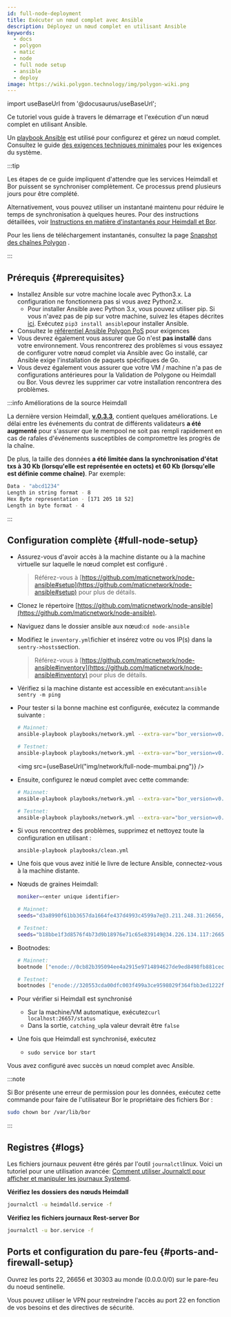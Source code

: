 ```yaml
---
id: full-node-deployment
title: Exécuter un nœud complet avec Ansible
description: Déployez un nœud complet en utilisant Ansible
keywords:
  - docs
  - polygon
  - matic
  - node
  - full node setup
  - ansible
  - deploy
image: https://wiki.polygon.technology/img/polygon-wiki.png
---
```


import useBaseUrl from '@docusaurus/useBaseUrl';

Ce tutoriel vous guide à travers le démarrage et l'exécution d'un nœud complet en utilisant Ansible.

Un [playbook Ansible](https://docs.ansible.com/ansible/latest/user_guide/playbooks_intro.html) est utilisé pour configurez et gérez un nœud complet. Consultez le guide [des exigences techniques minimales](technical-requirements.md) pour les exigences du système.

:::tip

Les étapes de ce guide impliquent d'attendre que les services Heimdall et Bor puissent se synchroniser complètement. Ce processus prend plusieurs jours pour être complété.

Alternativement, vous pouvez utiliser un instantané maintenu pour réduire le temps de synchronisation à quelques heures. Pour des instructions détaillées, voir [<ins>Instructions en matière d'instantanés pour Heimdall et Bor</ins>](/docs/develop/network-details/snapshot-instructions-heimdall-bor).

Pour les liens de téléchargement instantanés, consultez la page [<ins>Snapshot des chaînes Polygon</ins>](https://snapshot.polygon.technology/) .

:::

## Prérequis {#prerequisites}

- Installez Ansible sur votre machine locale avec Python3.x. La configuration ne fonctionnera pas si vous avez Python2.x.
    - Pour installer Ansible avec Python 3.x, vous pouvez utiliser pip. Si vous n'avez pas de pip sur votre machine, suivez les étapes décrites [ici](https://pip.pypa.io/en/stable/). Exécutez `pip3 install ansible`pour installer Ansible.
- Consultez le [référentiel Ansible Polygon PoS](https://github.com/maticnetwork/node-ansible#requirements) pour exigences
- Vous devrez également vous assurer que Go n'est **pas installé** dans votre environnement. Vous rencontrerez des problèmes si vous essayez de configurer votre nœud complet via Ansible avec Go installé, car Ansible exige l'installation de paquets spécifiques de Go.
- Vous devez également vous assurer que votre VM / machine n'a pas de configurations antérieures pour la Validation de Polygone ou Heimdall ou Bor. Vous devrez les supprimer car votre installation rencontrera des problèmes.

:::info Améliorations de la source Heimdall

La dernière version Heimdall, **[v.0.3.3](https://github.com/maticnetwork/heimdall/releases/tag/v0.3.3)**, contient quelques améliorations. Le délai entre les événements du contrat de différents validateurs **a été augmenté** pour s'assurer que le mempool ne soit pas rempli rapidement en cas de rafales d'événements susceptibles de compromettre les progrès de la chaîne.

De plus, la taille des données **a été limitée dans la synchronisation d'état txs à 30 Kb (lorsqu'elle est représentée en octets) et 60 Kb (lorsqu'elle est définie comme chaîne)**. Par exemple:

```bash
Data - "abcd1234"
Length in string format - 8
Hex Byte representation - [171 205 18 52]
Length in byte format - 4
```
:::

## Configuration complète {#full-node-setup}

- Assurez-vous d'avoir accès à la machine distante ou à la machine virtuelle sur laquelle le nœud complet est configuré .
  > Référez-vous à [https://github.com/maticnetwork/node-ansible#setup](https://github.com/maticnetwork/node-ansible#setup) pour plus de détails.
- Clonez le répertoire [https://github.com/maticnetwork/node-ansible](https://github.com/maticnetwork/node-ansible).
- Naviguez dans le dossier ansible aux nœud:`cd node-ansible`
- Modifiez le `inventory.yml`fichier et insérez votre ou vos IP(s) dans la `sentry->hosts`section.
  > Référez-vous à [https://github.com/maticnetwork/node-ansible#inventory](https://github.com/maticnetwork/node-ansible#inventory) pour plus de détails.
- Vérifiez si la machine distante est accessible en exécutant:`ansible sentry -m ping`
- Pour tester si la bonne machine est configurée, exécutez la commande suivante :

  ```bash
  # Mainnet:
  ansible-playbook playbooks/network.yml --extra-var="bor_version=v0.3.7 heimdall_version=v0.3.3 network=mainnet node_type=sentry" --list-hosts

  # Testnet:
  ansible-playbook playbooks/network.yml --extra-var="bor_version=v0.3.7 heimdall_version=v0.3.3 network=mumbai node_type=sentry" --list-hosts
  ```

  <img src={useBaseUrl("img/network/full-node-mumbai.png")} />

- Ensuite, configurez le nœud complet avec cette commande:

  ```bash
  # Mainnet:
  ansible-playbook playbooks/network.yml --extra-var="bor_version=v0.3.7 heimdall_version=v0.3.3 network=mainnet node_type=sentry"

  # Testnet:
  ansible-playbook playbooks/network.yml --extra-var="bor_version=v0.3.7 heimdall_version=v0.3.3 network=mumbai node_type=sentry"
  ```

- Si vous rencontrez des problèmes, supprimez et nettoyez toute la configuration en utilisant :
  ```
  ansible-playbook playbooks/clean.yml
  ```

- Une fois que vous avez initié le livre de lecture Ansible, connectez-vous à la machine distante.

- Nœuds de graines Heimdall:

  ```bash
  moniker=<enter unique identifier>

  # Mainnet:
  seeds="d3a8990f61bb3657da1664fe437d4993c4599a7e@3.211.248.31:26656,d3d7d397339c9126235dfab11bf925e269776f4f@3.212.183.151:26656,68254d33685fad151e45bfe1ed33d538ba6ec8cb@3.93.224.197:26656,d26c54ebbf274896f12977bb13d83ac1237a8226@184.73.124.158:26656,f4f605d60b8ffaaf15240564e58a81103510631c@159.203.9.164:26656,4fb1bc820088764a564d4f66bba1963d47d82329@44.232.55.71:26656,2eadba4be3ce47ac8db0a3538cb923b57b41c927@35.199.4.13:26656,25f5f65a09c56e9f1d2d90618aa70cd358aa68da@35.230.116.151:26656,3b23b20017a6f348d329c102ddc0088f0a10a444@35.221.13.28:26656"

  # Testnet:
  seeds="b18bbe1f3d8576f4b73d9b18976e71c65e839149@34.226.134.117:26656,4cd60c1d76e44b05f7dfd8bab3f447b119e87042@54.147.31.250:26656,7a6c7b5d25b13ce3448b047dbebeb1a19cc2e092@18.213.200.99:26656"
  ```
- Bootnodes:

  ```bash
  # Mainnet:
  bootnode ["enode://0cb82b395094ee4a2915e9714894627de9ed8498fb881cec6db7c65e8b9a5bd7f2f25cc84e71e89d0947e51c76e85d0847de848c7782b13c0255247a6758178c@44.232.55.71:30303,enode://88116f4295f5a31538ae409e4d44ad40d22e44ee9342869e7d68bdec55b0f83c1530355ce8b41fbec0928a7d75a5745d528450d30aec92066ab6ba1ee351d710@159.203.9.164:30303","enode://4be7248c3a12c5f95d4ef5fff37f7c44ad1072fdb59701b2e5987c5f3846ef448ce7eabc941c5575b13db0fb016552c1fa5cca0dda1a8008cf6d63874c0f3eb7@3.93.224.197:30303","enode://32dd20eaf75513cf84ffc9940972ab17a62e88ea753b0780ea5eca9f40f9254064dacb99508337043d944c2a41b561a17deaad45c53ea0be02663e55e6a302b2@3.212.183.151:30303"]

  # Testnet:
  bootnodes ["enode://320553cda00dfc003f499a3ce9598029f364fbb3ed1222fdc20a94d97dcc4d8ba0cd0bfa996579dcc6d17a534741fb0a5da303a90579431259150de66b597251@54.147.31.250:30303","enode://f0f48a8781629f95ff02606081e6e43e4aebd503f3d07fc931fad7dd5ca1ba52bd849a6f6c3be0e375cf13c9ae04d859c4a9ae3546dc8ed4f10aa5dbb47d4998@34.226.134.117:30303"]
  ```

- Pour vérifier si Heimdall est synchronisé
    - Sur la machine/VM automatique, exécutez`curl localhost:26657/status`
    - Dans la sortie, `catching_up`la valeur devrait être `false`

- Une fois que Heimdall est synchronisé, exécutez
    - `sudo service bor start`

Vous avez configuré avec succès un nœud complet avec Ansible.

:::note

Si Bor présente une erreur de permission pour les données, exécutez cette commande pour faire de l'utilisateur Bor le propriétaire des fichiers Bor :

```bash
sudo chown bor /var/lib/bor
```

:::
## Registres {#logs}

Les fichiers journaux peuvent être gérés par l'outil `journalctl`linux. Voici un tutoriel pour une utilisation avancée: [Comment utiliser Journalctl pour afficher et manipuler les journaux Systemd](https://www.digitalocean.com/community/tutorials/how-to-use-journalctl-to-view-and-manipulate-systemd-logs).

**Vérifiez les dossiers des nœuds Heimdall**

```bash
journalctl -u heimdalld.service -f
```

**Vérifiez les fichiers journaux Rest-server Bor**

```bash
journalctl -u bor.service -f
```

## Ports et configuration du pare-feu {#ports-and-firewall-setup}

Ouvrez les ports 22, 26656 et 30303 au monde (0.0.0.0/0) sur le pare-feu du noeud sentinelle.

Vous pouvez utiliser le VPN pour restreindre l'accès au port 22 en fonction de vos besoins et des directives de sécurité.